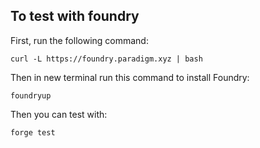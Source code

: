 ## To test with foundry

First, run the following command:

```
curl -L https://foundry.paradigm.xyz | bash
```

Then in new terminal run this command to install Foundry:

```
foundryup
```

Then you can test with:

```
forge test
```